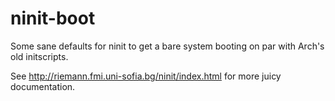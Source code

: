 ninit-boot
==========

Some sane defaults for ninit to get a bare system booting on par with Arch's old initscripts.

See <http://riemann.fmi.uni-sofia.bg/ninit/index.html> for more juicy documentation.
